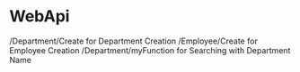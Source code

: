 # WebApi

/Department/Create for Department Creation
/Employee/Create for Employee Creation
/Department/myFunction for Searching with Department Name
